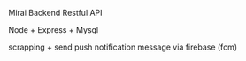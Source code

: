 Mirai Backend Restful API

Node + Express + Mysql

scrapping + send push notification message via firebase  (fcm)
